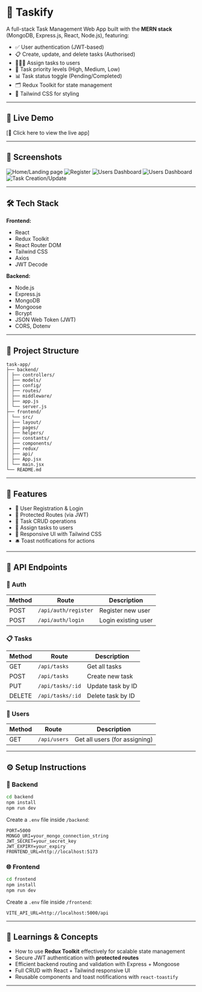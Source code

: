 # 📝 Taskify

A full-stack Task Management Web App built with the **MERN stack** (MongoDB, Express.js, React, Node.js), featuring:

- ✅ User authentication (JWT-based)
- 📋 Create, update, and delete tasks (Authorised)
- 🧑‍🤝‍🧑 Assign tasks to users
- 🚦 Task priority levels (High, Medium, Low)
- 📊 Task status toggle (Pending/Completed)
- 🗂️ Redux Toolkit for state management
- 🎨 Tailwind CSS for styling

---

## 🔗 Live Demo
[🔗 Click here to view the live app]

---

## 📸 Screenshots

![Home/Landing page](s1.png)
![Register](s2.png)
![Users Dashboard](s3.png)
![Users Dashboard](s4.png)
![Task Creation/Update](s5.png)


---

## 🛠️ Tech Stack

**Frontend:**
- React
- Redux Toolkit
- React Router DOM
- Tailwind CSS
- Axios
- JWT Decode

**Backend:**
- Node.js
- Express.js
- MongoDB
- Mongoose
- Bcrypt
- JSON Web Token (JWT)
- CORS, Dotenv

---

## 📂 Project Structure

```
task-app/
├── backend/
│ ├── controllers/
│ ├── models/
│ ├── config/
│ ├── routes/
│ ├── middleware/
│ ├── app.js
│ └── server.js
├── frontend/
│ └── src/
│ ├── layout/
│ ├── pages/
│ ├── helpers/
│ ├── constants/
│ ├── components/
│ ├── redux/
│ ├── api/
│ ├── App.jsx
│ └── main.jsx
└── README.md
```

---

## 🚀 Features

- 👤 User Registration & Login
- 🔐 Protected Routes (via JWT)
- 📁 Task CRUD operations
- 👥 Assign tasks to users
- 🎨 Responsive UI with Tailwind CSS
- 🛎️ Toast notifications for actions

---

## 🧪 API Endpoints

### 🔐 Auth

| Method | Route        | Description          |
|--------|--------------|----------------------|
| POST   | `/api/auth/register` | Register new user |
| POST   | `/api/auth/login`    | Login existing user |

### 📋 Tasks

| Method | Route         | Description               |
|--------|---------------|---------------------------|
| GET    | `/api/tasks`  | Get all tasks             |
| POST   | `/api/tasks`  | Create new task           |
| PUT    | `/api/tasks/:id` | Update task by ID      |
| DELETE | `/api/tasks/:id` | Delete task by ID      |

### 👥 Users

| Method | Route         | Description               |
|--------|---------------|---------------------------|
| GET    | `/api/users`  | Get all users (for assigning) |

---

## ⚙️ Setup Instructions

### 📁 Backend

```bash
cd backend
npm install
npm run dev
```

Create a `.env` file inside `/backend`:

```env
PORT=5000
MONGO_URI=your_mongo_connection_string
JWT_SECRET=your_secret_key
JWT_EXPIRY=your_expiry
FRONTEND_URL=http://localhost:5173
```

### 🌐 Frontend

```bash
cd frontend
npm install
npm run dev
```

Create a `.env` file inside `/frontend`:

```env
VITE_API_URL=http://localhost:5000/api
```

---

## 🧠 Learnings & Concepts

- How to use **Redux Toolkit** effectively for scalable state management
- Secure JWT authentication with **protected routes**
- Efficient backend routing and validation with Express + Mongoose
- Full CRUD with React + Tailwind responsive UI
- Reusable components and toast notifications with `react-toastify`

---

